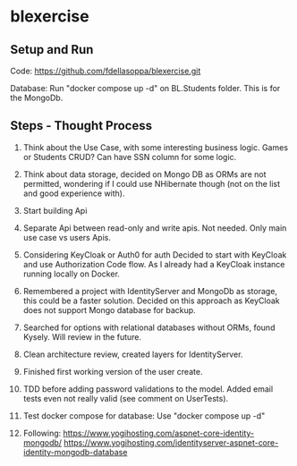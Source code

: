 # blexercise

## Setup and Run
Code: https://github.com/fdellasoppa/blexercise.git

Database: Run "docker compose up -d" on BL.Students folder. This is for the MongoDb.

## Steps - Thought Process

1) Think about the Use Case, with some interesting business logic. Games or Students CRUD? Can have SSN column for some logic.

2) Think about data storage, decided on Mongo DB as ORMs are not permitted, wondering if I could use NHibernate though (not on the list and good experience with).

3) Start building Api

4) Separate Api between read-only and write apis. Not needed. Only main use case vs users Apis.

5) Considering KeyCloak or Auth0 for auth
Decided to start with KeyCloak and use Authorization Code flow. As I already had a KeyCloak instance running locally on Docker.

6) Remembered a project with IdentityServer and MongoDb as storage, this could be a faster solution.
Decided on this approach as KeyCloak does not support Mongo database for backup.

7) Searched for options with relational databases without ORMs, found Kysely. Will review in the future.

8) Clean architecture review, created layers for IdentityServer.

9) Finished first working version of the user create.

10) TDD before adding password validations to the model. Added email tests even not really valid (see comment on UserTests).

11) Test docker compose for database: Use "docker compose up -d"

12) Following:
https://www.yogihosting.com/aspnet-core-identity-mongodb/
https://www.yogihosting.com/identityserver-aspnet-core-identity-mongodb-database